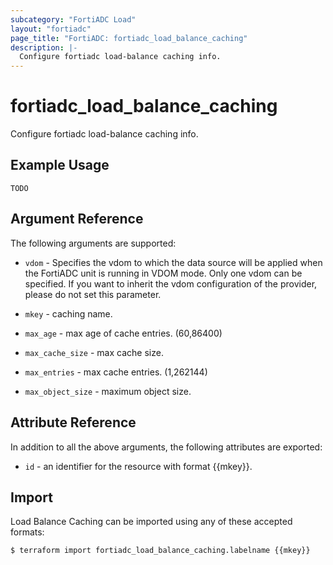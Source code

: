 ```yaml
---
subcategory: "FortiADC Load"
layout: "fortiadc"
page_title: "FortiADC: fortiadc_load_balance_caching"
description: |-
  Configure fortiadc load-balance caching info.
---
```


# fortiadc_load_balance_caching
Configure fortiadc load-balance caching info.

## Example Usage
```hcl
TODO
```

## Argument Reference

The following arguments are supported:

* `vdom` - Specifies the vdom to which the data source will be applied when the FortiADC unit is running in VDOM mode. Only one vdom can be specified. If you want to inherit the vdom configuration of the provider, please do not set this parameter.
* `mkey` - caching name.
* `max_age` - max age of cache entries. (60,86400)
* `max_cache_size` - max cache size. 
* `max_entries` - max cache entries. (1,262144)

* `max_object_size` - maximum object size. 


## Attribute Reference

In addition to all the above arguments, the following attributes are exported:
* `id` - an identifier for the resource with format {{mkey}}.

## Import
 Load Balance Caching can be imported using any of these accepted formats:
```
$ terraform import fortiadc_load_balance_caching.labelname {{mkey}}
```
